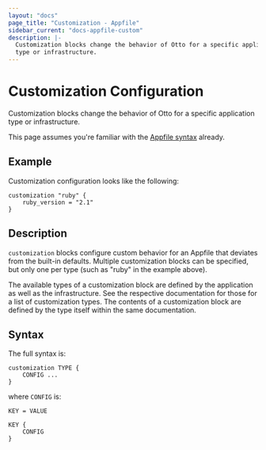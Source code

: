 ```yaml
---
layout: "docs"
page_title: "Customization - Appfile"
sidebar_current: "docs-appfile-custom"
description: |-
  Customization blocks change the behavior of Otto for a specific application
  type or infrastructure.
---
```


# Customization Configuration

Customization blocks change the behavior of Otto for a specific application
type or infrastructure.

This page assumes you're familiar with the
[Appfile syntax](/docs/appfile/syntax.html) already.

## Example

Customization configuration looks like the following:

```
customization "ruby" {
    ruby_version = "2.1"
}
```

## Description

`customization` blocks configure custom behavior for an Appfile that
deviates from the built-in defaults. Multiple customization blocks
can be specified, but only one per type (such as "ruby" in the
example above).

The available types of a customization block are defined by the
application as well as the infrastructure. See the respective documentation
for those for a list of customization types.
The contents of a customization block are defined by the type itself
within the same documentation.

## Syntax

The full syntax is:

```
customization TYPE {
    CONFIG ...
}
```

where `CONFIG` is:

```
KEY = VALUE

KEY {
    CONFIG
}
```
